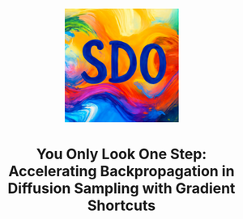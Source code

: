 <h1 style="border-bottom: none; text-decoration: none;" align="center"> <img src="assets/SDO.png" height="225"/>
<h1 align="center">  You Only Look One Step: Accelerating Backpropagation in Diffusion Sampling with Gradient Shortcuts 
